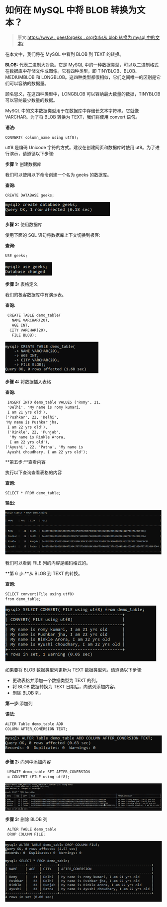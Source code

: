 # 如何在 MySQL 中将 BLOB 转换为文本？

> 原文:[https://www . geesforgeks . org/如何从 blob 转换为 mysql 中的文本/](https://www.geeksforgeeks.org/how-to-convert-from-blob-to-text-in-mysql/)

在本文中，我们将在 MySQL 中看到 BLOB 到 TEXT 的转换。

**BLOB:** 代表二进制大对象。它是 MySQL 中的一种数据类型，可以以二进制格式在数据库中存储文件或图像。它有四种类型，即 TINYBLOB、BLOB、MEDIUMBLOB 和 LONGBLOB。这四种类型都很相似，它们之间唯一的区别是它们可以容纳的数据量。

顾名思义，在这四种类型中，LONGBLOB 可以容纳最大数量的数据，TINYBLOB 可以容纳最少数量的数据。

MySQL 中的文本数据类型用于在数据库中存储长文本字符串。它就像 VARCHAR。为了将 BLOB 转换为 TEXT，我们将使用 convert 语句。

**语法:**

```
CONVERT( column_name using utf8);
```

utf8 是编码 Unicode 字符的方式。建议在创建网页和数据库时使用 ut8。为了进行演示，请遵循以下步骤:

**步骤 1:** 创建数据库

我们可以使用以下命令创建一个名为 geeks 的数据库。

**查询:**

```
CREATE DATABASE geeks;
```

![](img/3d6e5d6540c0d19cdb0cfe7774aca939.png)

**步骤 2:** 使用数据库

使用下面的 SQL 语句将数据库上下文切换到极客:

**查询:**

```
USE geeks;
```

![](img/b778f608a097a2d643702ad890cc790a.png)

**步骤 3:** 表格定义

我们的极客数据库中有演示表。

**查询:**

```
 CREATE TABLE demo_table(
   NAME VARCHAR(20),
   AGE INT,
  CITY VARCHAR(20),
   FILE BLOB);
```

![](img/112e8f5ce15eff3a54a90f72a323f63b.png)

**步骤 4:** 将数据插入表格

**查询:**

```
 INSERT INTO demo_table VALUES ('Romy', 21, 
 'Delhi', 'My name is romy kumari,
 I am 21 yrs old'),
('Pushkar', 22, 'Delhi', 
'My name is Pushkar jha,
 I am 22 yrs old'),
 ('Rinkle', 22, 'Punjab',
  'My name is Rinkle Arora,
  I am 22 yrs old'),
('Ayushi', 22, 'Patna', 'My name is
 Ayushi choudhary, I am 22 yrs old');
```

**第五步:**查看内容

执行以下查询查看表格的内容

**查询:**

```
SELECT * FROM demo_table;
```

**输出:**

![](img/b6e8db54c14bc6c7c76f7921ed39be1c.png)

我们可以看到 FILE 列的内容是编码格式的。

**第 6 步:**从 BLOB 到 TEXT 的转换。

**查询:**

```
SELECT convert(File using utf8)
from demo_table;
```

![](img/12446908b2f2990093a17287b7b50881.png)

如果要将 BLOB 数据类型列更新为 TEXT 数据类型列。请遵循以下步骤:

*   更改表格并添加一个数据类型为 TEXT 的列。
*   将 BLOB 数据转换为 TEXT 日期后，向该列添加内容。
*   删除 BLOB 列。

**第一步**:添加列

**语法**:

```
ALTER Table demo_table ADD 
COLUMN AFTER_CONERSION TEXT;
```

![](img/86c51a55ad7d8016ae5eda2487771335.png)

**步骤 2:** 向列中添加内容

```
 UPDATE demo_table SET AFTER_CONERSION 
 = CONVERT (FILE using utf8);
```

![](img/792794d8d6d7a6397c2b7f964a59374d.png)

**步骤 3:** 删除 BLOB 列

```
 ALTER TABLE demo_table 
 DROP COLUMN FILE;
```

![](img/64992c3469f6ea380d05350dae6bb578.png)